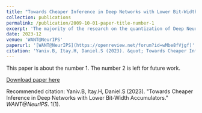 ```yaml
---
title: "Towards Cheaper Inference in Deep Networks with Lower Bit-Width Accumulators"
collection: publications
permalink: /publication/2009-10-01-paper-title-number-1
excerpt: 'The majority of the research on the quantization of Deep Neural Networks (DNNs) is focused on reducing the precision of tensors visible by high-level frameworks (e.g., weights, activations, and gradients). However, current hardware still relies on high-accuracy core operations. Most significant is the operation of accumulating products. This high-precision accumulation operation is gradually becoming the main computational bottleneck. This is because, so far, the usage of low-precision accumulators led to a significant degradation in performance. In this work, we present a simple method to train and fine-tune high-end DNNs, to allow, for the first time, utilization of cheaper, -bits accumulators, with no significant degradation in accuracy. Lastly, we show that as we decrease the accumulation precision further, using fine-grained gradient approximations can improve the DNN accuracy.'
date: 2023-12
venue: 'WANT@NeurIPS'
paperurl: '[WANT@NeurIPS](https://openreview.net/forum?id=wMbe8fVjgf)'
citation: 'Yaniv.B, Itay.H, Daniel.S (2023). &quot; Towards Cheaper Inference in Deep Networks with Lower Bit-Width Accumulators.&quot; <i>WANT@NeurIPS</i>. 1(1).'
---
```

This paper is about the number 1. The number 2 is left for future work.

[Download paper here](https://openreview.net/pdf?id=wMbe8fVjgf)

Recommended citation: Yaniv.B, Itay.H, Daniel.S (2023). "Towards Cheaper Inference in Deep Networks with Lower Bit-Width Accumulators." <i>WANT@NeurIPS</i>. 1(1).
